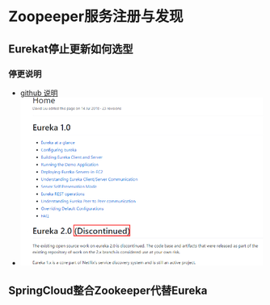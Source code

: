# Zoopeeper服务注册与发现

## Eurekat停止更新如何选型 

### 停更说明

* [github 说明](https://github.com/Netflix/eureka/wiki)
* ![](../images/img31.png)

## SpringCloud整合Zookeeper代替Eureka


